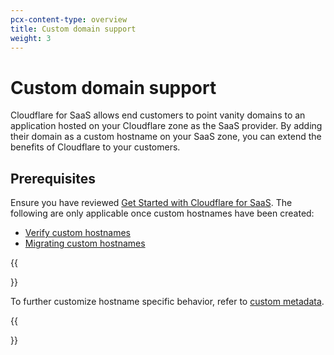 ```yaml
---
pcx-content-type: overview
title: Custom domain support
weight: 3
---
```

 
# Custom domain support
 
Cloudflare for SaaS allows end customers to point vanity domains to an application hosted on your Cloudflare zone as the SaaS provider. By adding their domain as a custom hostname on your SaaS zone, you can extend the benefits of Cloudflare to your customers.
 
## Prerequisites
 
Ensure you have reviewed [Get Started with Cloudflare for SaaS](/cloudflare-for-saas/getting-started/). The following are only applicable once custom hostnames have been created:
 
* [Verify custom hostnames](/cloudflare-for-saas/custom-domain-support/hostname-verification/)
* [Migrating custom hostnames](/cloudflare-for-saas/custom-domain-support/migrating-custom-hostnames/)
 
{{<Aside type="note">}}
 
To further customize hostname specific behavior, refer to [custom metadata](/cloudflare-for-saas/ssl/hostname-specific-behavior/custom-metadata/).
 
{{</Aside>}}
